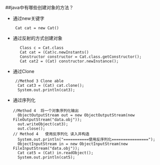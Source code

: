 ##java中有哪些创建对象的方法？
 * 通过new关键字
 
        Cat cat = new Cat()
 * 通过反射的方式创建对象
        
          Class c = Cat.class
          Cat cat = (Cat)c.newInstants()
          Constructor constructor = Cat.class.getConstructor();
          Cat cat2 = (Cat) constructor.newInstance();
 * 通过Clone
 
        //Method 3 Clone able
         Cat cat3 = (Cat) cat.clone();
         System.out.println(cat3);
 
 * 通过序列化
  
       //Method 4  将一个对象序列化输出
         ObjectOutputStream out = new ObjectOutputStream(new FileOutputStream("data.obj"));
         out.writeObject(cat3);
         out.close();
       // Method 4   使用反序列化 读入并构造
         System.out.println("===========使用反序列化================");
         ObjectInputStream in = new ObjectInputStream(new FileInputStream("data.obj"));
         Cat cat5 = (Cat) in.readObject();
         System.out.println(cat5);